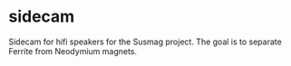 # sidecam
Sidecam for hifi speakers for the Susmag project. The goal is to separate Ferrite from Neodymium magnets.

